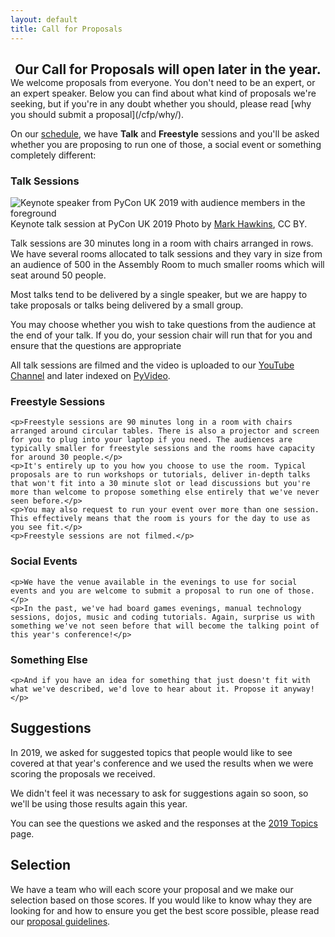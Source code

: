 ```yaml
---
layout: default
title: Call for Proposals
---
```

<style>
#cfp_alert {
  text-align: center;
}

#cfp_alert h2 {
  margin-bottom: 0;
}
</style>

<div class="row">
  <div class="box box_red" id="cfp_alert">
    <h2 class="centred">Our Call for Proposals will open later in the year.</h2>
  </div>
</div>
We welcome proposals from everyone. You don't need to be an expert, or an expert speaker. Below you can find about what kind of proposals we're seeking, but if you're in any doubt whether you should, please read [why you should submit a proposal](/cfp/why/).

On our [schedule](https://pretalx.com/pycon-uk-2020/schedule/), we have **Talk** and **Freestyle** sessions and you'll be asked whether you are proposing to run one of those, a social event or something completely different:

<div class="row">
  <div class="box box_left box_blue">
    <h3>Talk Sessions</h3>
    <img src="/images/talk.jpg" alt="Keynote speaker from PyCon UK 2019 with audience members in the foreground">
    <figcaption>
      Keynote talk session at PyCon UK 2019
      Photo by <a href="https://www.flickr.com/photos/152472562@N06/37919454202/">Mark Hawkins</a>, CC BY.
    </figcaption>
    <p>Talk sessions are 30 minutes long in a room with chairs arranged in rows. We have several rooms allocated to talk sessions and they vary in size from an audience of 500 in the Assembly Room to much smaller rooms which will seat around 50 people.</p>
    <p>Most talks tend to be delivered by a single speaker, but we are happy to take proposals or talks being delivered by a small group.</p>
    <p>You may choose whether you wish to take questions from the audience at the end of your talk. If you do, your session chair will run that for you and ensure that the questions are appropriate</p>
    <p>All talk sessions are filmed and the video is uploaded to our <a href="https://www.youtube.com/channel/UChA9XP_feY1-1oSy2L7acog">YouTube Channel</a> and later indexed on <a href="https://pyvideo.org/events.html">PyVideo</a>.</p>
  </div>

  <div class="box box_right box_yellow">
    <h3>Freestyle Sessions</h3>

    <p>Freestyle sessions are 90 minutes long in a room with chairs arranged around circular tables. There is also a projector and screen for you to plug into your laptop if you need. The audiences are typically smaller for freestyle sessions and the rooms have capacity for around 30 people.</p>
    <p>It's entirely up to you how you choose to use the room. Typical proposals are to run workshops or tutorials, deliver in-depth talks that won't fit into a 30 minute slot or lead discussions but you're more than welcome to propose something else entirely that we've never seen before.</p>
    <p>You may also request to run your event over more than one session. This effectively means that the room is yours for the day to use as you see fit.</p>
    <p>Freestyle sessions are not filmed.</p>
  </div>
</div>

<div class="row">
  <div class="box box_left box_yellow">
    <h3>Social Events</h3>

    <p>We have the venue available in the evenings to use for social events and you are welcome to submit a proposal to run one of those.</p>
    <p>In the past, we've had board games evenings, manual technology sessions, dojos, music and coding tutorials. Again, surprise us with something we've not seen before that will become the talking point of this year's conference!</p>
  </div>

  <div class="box box_right box_blue">
    <h3>Something Else</h3>

    <p>And if you have an idea for something that just doesn't fit with what we've described, we'd love to hear about it. Propose it anyway!</p>
  </div>
</div>

## Suggestions
In 2019, we asked for suggested topics that people would like to see covered at that year's conference and we used the results when we were scoring the proposals we received.

We didn't feel it was necessary to ask for suggestions again so soon, so we'll be using those results again this year.

You can see the questions we asked and the responses at the [2019 Topics](https://2019.pyconuk.org/call-proposals/topics-pycon-uk-2019/) page.

## Selection
We have a team who will each score your proposal and we make our selection based on those scores. If you would like to know whay they are looking for and how to ensure you get the best score possible, please read our [proposal guidelines](/cfp/guidelines/).
